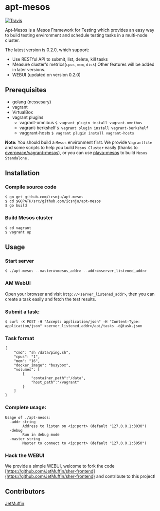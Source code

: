 # apt-mesos

[![Travis](https://img.shields.io/travis/icsnju/apt-mesos/master.svg?style=flat-square)](https://travis-ci.org/icsnju/apt-mesos)

Apt-Mesos is a Mesos Framework for Testing which provides an easy way to build testing environment and schedule testing tasks in a multi-node cluster.

The latest version is 0.2.0, which support:
* Use RESTful API to submit, list, delete, kill tasks
* Measure cluster's metrics(`cpus`, `mem`, `disk`)
Other features will be added in later versions.
* WEBUI (updated on version 0.2.0)

## Prerequisites
* golang (nessesary)
* vagrant
* VirtualBox
* vagrant plugins
	* vagrant-omnibus `$ vagrant plugin install vagrant-omnibus`
	* vagrant-berkshelf `$ vagrant plugin install vagrant-berkshelf`
	* vaggrant-hosts `$ vagrant plugin install vagrant-hosts`

**Note:** You should build a `Mesos` environment first. We provide `Vagrantfile` and some scripts to help you build `Mesos Cluster` easily (thanks to [everpeace/vagrant-mesos](https://github.com/everpeace/vagrant-mesos)), or you can use [playa-mesos](https://github.com/mesosphere/playa-mesos) to build `Mesos Standalone` .

## Installation

### Compile source code

```
$ go get github.com/icsnju/apt-mesos
$ cd $GOPATH/src/github.com/icsnju/apt-mesos
$ go build
```

### Build Mesos cluster

```
$ cd vagrant
$ vagrant up
```

## Usage

### Start server

```
$ ./apt-mesos --master=<mesos_addr> --addr=<server_listened_addr>
```

### AM WebUI

Open your browser and visit `http://<server_listened_addr>`, then you can create a task easily and fetch the test results.

### Submit a task:

```
$ curl -X POST -H "Accept: application/json" -H "Content-Type: application/json" <server_listened_addr>/api/tasks -d@task.json
```

### Task format

```
{
    "cmd": "sh /data/ping.sh",
    "cpus": "1",
    "mem": "16",
    "docker_image": "busybox",
    "volumes": [
        {
            "container_path":"/data",
            "host_path":"/vagrant"
        }
    ]
}
```

### Complete usage:

```
Usage of ./apt-mesos:
  -addr string
    	Address to listen on <ip:port> (default "127.0.0.1:3030")
  -debug
    	Run in debug mode
  -master string
    	Master to connect to <ip:port> (default "127.0.0.1:5050")
```

### Hack the WEBUI

We provide a simple WEBUI, welcome to fork the code [https://github.com/JetMuffin/sher-frontend](https://github.com/JetMuffin/sher-frontend) and contribute to this project!
## Contributors
[JetMuffin](https://github.com/JetMuffin)
